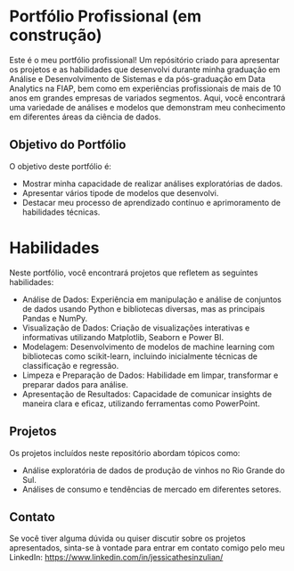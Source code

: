 
# **Portfólio Profissional (em construção)**

Este é o meu portfólio profissional! Um repósitório criado para apresentar os projetos e as habilidades que desenvolvi durante minha graduação em Análise e Desenvolvimento de Sistemas e da pós-graduação em Data Analytics na FIAP, bem como em experiências profissionais de mais de 10 anos em grandes empresas de variados segmentos. 
Aqui, você encontrará uma variedade de análises e modelos que demonstram meu conhecimento em diferentes áreas da ciência de dados.

## **Objetivo do Portfólio**
O objetivo deste portfólio é:

* Mostrar minha capacidade de realizar análises exploratórias de dados.
* Apresentar vários tipode de modelos que desenvolvi.
* Destacar meu processo de aprendizado contínuo e aprimoramento de habilidades técnicas.

# **Habilidades**
Neste portfólio, você encontrará projetos que refletem as seguintes habilidades:

* Análise de Dados: Experiência em manipulação e análise de conjuntos de dados usando Python e bibliotecas diversas, mas as principais Pandas e NumPy.
* Visualização de Dados: Criação de visualizações interativas e informativas utilizando Matplotlib, Seaborn e Power BI.
* Modelagem: Desenvolvimento de modelos de machine learning com bibliotecas como scikit-learn, incluindo inicialmente técnicas de classificação e regressão.
* Limpeza e Preparação de Dados: Habilidade em limpar, transformar e preparar dados para análise.
* Apresentação de Resultados: Capacidade de comunicar insights de maneira clara e eficaz, utilizando ferramentas como PowerPoint.

## **Projetos**
Os projetos incluídos neste repositório abordam tópicos como:

* Análise exploratória de dados de produção de vinhos no Rio Grande do Sul.
* Análises de consumo e tendências de mercado em diferentes setores.

## **Contato**
Se você tiver alguma dúvida ou quiser discutir sobre os projetos apresentados, sinta-se à vontade para entrar em contato comigo pelo meu LinkedIn:
https://www.linkedin.com/in/jessicathesinzulian/

